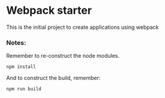 # Webpack starter
This  is the initial project to create applications using webpack
### Notes:
Remember to re-construct the node modules. 
```
npm install
```
And to construct the build, remember:
```
npm run build
```
